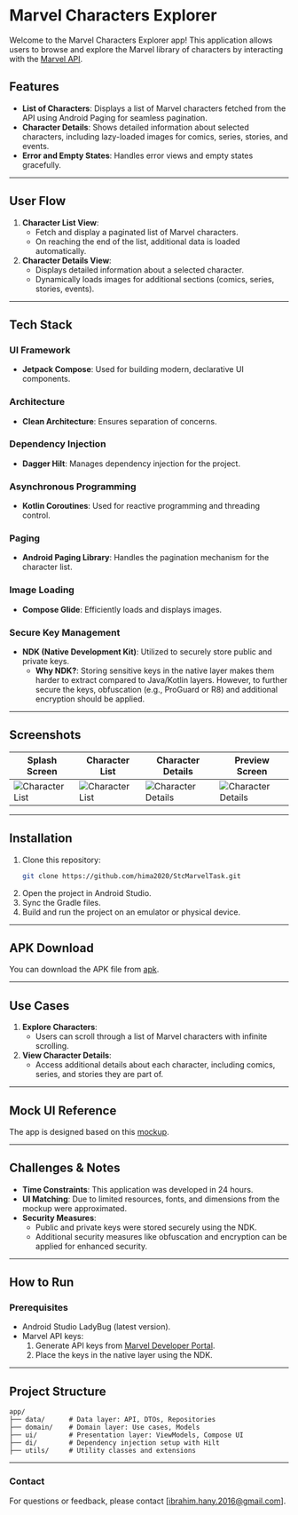 # Marvel Characters Explorer

Welcome to the Marvel Characters Explorer app! This application allows users to browse and explore the Marvel library of characters by interacting with the [Marvel API](http://developer.marvel.com/).

## Features

- **List of Characters**: Displays a list of Marvel characters fetched from the API using Android Paging for seamless pagination.
- **Character Details**: Shows detailed information about selected characters, including lazy-loaded images for comics, series, stories, and events.
- **Error and Empty States**: Handles error views and empty states gracefully.

---

## User Flow

1. **Character List View**:
    - Fetch and display a paginated list of Marvel characters.
    - On reaching the end of the list, additional data is loaded automatically.
2. **Character Details View**:
    - Displays detailed information about a selected character.
    - Dynamically loads images for additional sections (comics, series, stories, events).

---

## Tech Stack

### **UI Framework**
- **Jetpack Compose**: Used for building modern, declarative UI components.

### **Architecture**
- **Clean Architecture**: Ensures separation of concerns.

### **Dependency Injection**
- **Dagger Hilt**: Manages dependency injection for the project.

### **Asynchronous Programming**
- **Kotlin Coroutines**: Used for reactive programming and threading control.

### **Paging**
- **Android Paging Library**: Handles the pagination mechanism for the character list.

### **Image Loading**
- **Compose Glide**: Efficiently loads and displays images.

### **Secure Key Management**
- **NDK (Native Development Kit)**: Utilized to securely store public and private keys.
    - **Why NDK?**: Storing sensitive keys in the native layer makes them harder to extract compared to Java/Kotlin layers. However, to further secure the keys, obfuscation (e.g., ProGuard or R8) and additional encryption should be applied.

---

## Screenshots

| Splash Screen                                    | Character List                                 | Character Details                                    | Preview Screen                                       |
|--------------------------------------------------|------------------------------------------------|------------------------------------------------------|------------------------------------------------------|
| ![Character List](screenshots/screen_splash.jpg) | ![Character List](screenshots/screen_home.jpg) | ![Character Details](screenshots/screen_details.png) | ![Character Details](screenshots/screen_preview.png) |

---

## Installation

1. Clone this repository:
   ```bash
   git clone https://github.com/hima2020/StcMarvelTask.git
   ```
2. Open the project in Android Studio.
3. Sync the Gradle files.
4. Build and run the project on an emulator or physical device.

---

## APK Download

You can download the APK file from [apk](https://github.com/hima2020/StcMarvelTask/blob/main/apk/apk_file.apk).

---

## Use Cases

1. **Explore Characters**:
    - Users can scroll through a list of Marvel characters with infinite scrolling.
2. **View Character Details**:
    - Access additional details about each character, including comics, series, and stories they are part of.

---

## Mock UI Reference

The app is designed based on this [mockup](https://marvelapp.com/279b309).

---

## Challenges & Notes

- **Time Constraints**: This application was developed in 24 hours.
- **UI Matching**: Due to limited resources, fonts, and dimensions from the mockup were approximated.
- **Security Measures**:
    - Public and private keys were stored securely using the NDK.
    - Additional security measures like obfuscation and encryption can be applied for enhanced security.

---

## How to Run

### Prerequisites

- Android Studio LadyBug (latest version).
- Marvel API keys:
    1. Generate API keys from [Marvel Developer Portal](http://developer.marvel.com/).
    2. Place the keys in the native layer using the NDK.

---

## Project Structure

```
app/
├── data/      # Data layer: API, DTOs, Repositories
├── domain/    # Domain layer: Use cases, Models
├── ui/        # Presentation layer: ViewModels, Compose UI
├── di/        # Dependency injection setup with Hilt
├── utils/     # Utility classes and extensions
```

---


### Contact
For questions or feedback, please contact [ibrahim.hany.2016@gmail.com].
